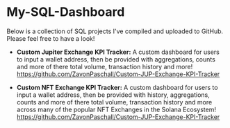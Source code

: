 # My-SQL-Dashboard

Below is a collection of SQL projects I've compiled and uploaded to GitHub. Please feel free to have a look!

* **Custom Jupiter Exchange KPI Tracker:** A custom dashboard for users to input a wallet address, then be provided with aggregations, counts and more of there total volume, transaction history and more! https://github.com/ZavonPaschall/Custom-JUP-Exchange-KPI-Tracker

* **Custom NFT Exchange KPI Tracker:** A custom dashboard for users to input a wallet address, then be provided with history, aggregations, counts and more of there total volume, transaction history and more across many of the popular NFT Exchanges in the Solana Ecosystem! https://github.com/ZavonPaschall/Custom-JUP-Exchange-KPI-Tracker
